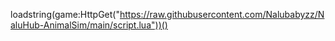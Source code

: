 loadstring(game:HttpGet("https://raw.githubusercontent.com/Nalubabyzz/NaluHub-AnimalSim/main/script.lua"))()
